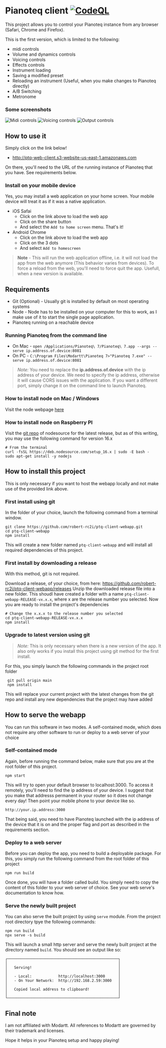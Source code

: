 # Pianoteq client [![CodeQL](https://github.com/robert-rc2i/ptq-client-webapp/actions/workflows/codeql-analysis.yml/badge.svg)](https://github.com/robert-rc2i/ptq-client-webapp/actions/workflows/codeql-analysis.yml)
This project allows you to control your Pianoteq instance from any browser (Safari, Chrome and Firefox).

This is the first version, which is limited to the following:

*  midi controls
*  Volume and dynamics controls
*  Voicing controls
*  Effects controls
*  Instrument loading
*  Saving a modified preset
*  Reloading an instrument (Useful, when you make changes to Pianoteq directly)
*  A/B Switching
*  Metronome

### Some screenshots

![Midi controls](https://i.imgur.com/WnOljWL.jpg?1) ![Voicing controls](https://i.imgur.com/veORPFI.jpg?1)  ![Output controls](https://i.imgur.com/sWXriNI.jpg?1)


## How to use it
Simply click on the link below!  

* http://ptq-web-client.s3-website-us-east-1.amazonaws.com

On there, you'll need to the URL of the running instance of Pianoteq that you have.  See requirements below. 

### Install on your mobile device
Yes, you may install a web application on your home screen.  Your mobile device will treat it as if it was a native application.

* iOS Safai
    * Click on the link above to load the web app
    * Click on the share button
    * And select the `Add to home screen` menu.  That's it!
* Android Chrome
    * Click on the link above to load the web app
    * Click on the 3 dots
    * And select `Add to homescreen`

> **Note** - This will run the web application offline, i.e. it will not load the app from the web anymore (This behavior varies from devices).  To force a reload from the web, you'll need to force quit the app.  Usefull, when a new version is available.

## Requirements

* Git (Optional) - Usually git is installed by default on most operating systems
* Node - Node has to be installed on your computer for this to work, as I make use of it to start the single page application.
* Pianoteq running on a reachable device

### Running Pianoteq from the command line

* On Mac - `open /Applications/Pianoteq\ 7/Pianoteq\ 7.app --args --serve ip.address.of.device:8081`
* On PC - `C:\Program Files\Modartt\Pianoteq 7>"Pianoteq 7.exe" --serve ip.address.of.device:8081`

> *Note:* You need to replace the **ip.address.of.device** with the ip address of your device.  We need to specify the ip address, otherwise it will cause CORS issues with the application.  If you want a different port, simply change it on the command line to launch Pianoteq.

### How to install node on Mac / Windows
Visit the node webpage [here](https://nodejs.dev) 

### How to install node on Raspberry PI
Visit the [git repo](https://github.com/nodesource/distributions) of nodesource for the latest release, but as of this writing, you may use the following command for version 16.x

    # From the terminal
    curl -fsSL https://deb.nodesource.com/setup_16.x | sudo -E bash -
    sudo apt-get install -y nodejs

## How to install this project
This is only necessary if you want to host the webapp locally and not make use of the provided link above.

### First install using git
In the folder of your choice, launch the following command from a terminal window.

    git clone https://github.com/robert-rc2i/ptq-client-webapp.git
    cd ptq-client-webapp
    npm install

This will create a new folder named `ptq-client-webapp` and will install all required dependencies of this project.  

### First install by downloading a release ###
With this method, git is not required.

Download a release, of your choice, from here: https://github.com/robert-rc2i/ptq-client-webapp/releases
Unzip the downloaded release file into a new folder.  This shoudl have created a folder with a name `ptq-client-webapp-RELEASE-vx.x.x`, where x are the release number you selected.  Now you are ready to install the project's dependencies

    # Change the x.x.x to the release number you selected
    cd ptq-client-webapp-RELEASE-vx.x.x
    npm install

### Upgrade to latest version using git
> *Note:* This is only necessary when there is a new version of the app.  It also only works if you install this project using git method for the first install.  

For this, you simply launch the following commands in the project root folder

     git pull origin main
     npm install

This will replace your current project with the latest changes from the git repo and install any new dependencies that the project may have added

## How to serve the webapp
You can run this software in two modes.  A self-contained mode, which does not require any other software to run or deploy to a web server of your choice

### Self-contained mode

Again, before running the command below, make sure that you are at the root folder of this project.

    npm start

This will try to open your default browser to localhost:3000.  To access it remotely, you'll need to find the ip address of your device.  I suggest that you make that addresss permanent in your router so it does not change every day!  Then point your mobile phone to your device like so.

    http://your.ip.address:3000

That being said, you need to have Pianoteq launched with the ip address of the device that it is on and the proper flag and port as described in the requirements section.

### Deploy to a web server

Before you can deploy the app, you need to build a deployable package.  For this, you simply run the following command from the root folder of this project

    npm run build

Once done, you will have a folder called build.  You simply need to copy the content of this folder to your web server of choice.  See your web serve's documentation to know how.

### Serve the newly built project ###
You can also serve the built project by using `serve` module.  From the project root directory tpye the following commands:
    
    npm run build
    npx serve -s build

This will launch a small http server and serve the newly built project at the directory named `build`.  You should see an output like so:

    ┌──────────────────────────────────────────────────┐
    │                                                  │
    │   Serving!                                       │
    │                                                  │
    │   - Local:            http://localhost:3000      │
    │   - On Your Network:  http://192.168.2.59:3000   │
    │                                                  │
    │   Copied local address to clipboard!             │
    │                                                  │
    └──────────────────────────────────────────────────┘

## Final note
I am not affiliated with Modartt.  All references to Modartt are governed by their trademark and licenses.

Hope it helps in your Pianoteq setup and happy playing!
